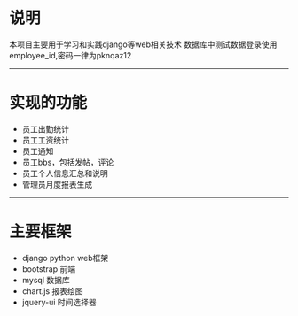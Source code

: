 # 说明

本项目主要用于学习和实践django等web相关技术
数据库中测试数据登录使用employee_id,密码一律为pknqaz12

----

# 实现的功能
- 员工出勤统计
- 员工工资统计
- 员工通知
- 员工bbs，包括发帖，评论
- 员工个人信息汇总和说明
- 管理员月度报表生成

---

# 主要框架

- django	python web框架
- bootstrap	前端
- mysql	数据库
- chart.js	报表绘图
- jquery-ui	时间选择器